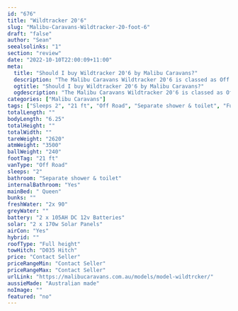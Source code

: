 ```yaml
---
id: "676"
title: "Wildtracker 20'6"
slug: "Malibu-Caravans-Wildtracker-20-foot-6"
draft: "false"
author: "Sean"
seealsolinks: "1"
section: "review"
date: "2022-10-10T22:00:09+11:00"
meta:
  title: "Should I buy Wildtracker 20'6 by Malibu Caravans?"
  description: "The Malibu Caravans Wildtracker 20'6 is classed as Off Road, and sleeps 2 people. It is Australian made and comes in at 21 ft. It generally has Separate shower & toilet."
  ogtitle: "Should I buy Wildtracker 20'6 by Malibu Caravans?"
  ogdescription: "The Malibu Caravans Wildtracker 20'6 is classed as Off Road, and sleeps 2 people. It is Australian made and comes in at 21 ft. It generally has Separate shower & toilet."
categories: ["Malibu Caravans"]
tags: ["Sleeps 2", "21 ft", "Off Road", "Separate shower & toilet", "Full height", "Price Unknown"]
totalLength: ""
bodyLength: "6.25"
totalHeight: ""
totalWidth: ""
tareWeight: "2620"
atmWeight: "3500"
ballWeight: "240"
footTag: "21 ft"
vanType: "Off Road"
sleeps: "2"
bathroom: "Separate shower & toilet"
internalBathroom: "Yes"
mainBed: " Queen"
bunks: ""
freshWater: "2x 90"
greyWater: ""
battery: "2 x 105AH DC 12v Batteries"
solar: "2 x 170w Solar Panels"
airCon: "Yes"
hybrid: ""
roofType: "Full height"
towHitch: "D035 Hitch"
price: "Contact Seller"
priceRangeMin: "Contact Seller"
priceRangeMax: "Contact Seller"
urlLink: "https://malibucaravans.com.au/models/model-wildtrcker/"
aussieMade: "Australian made"
noImage: ""
featured: "no"
---
```

